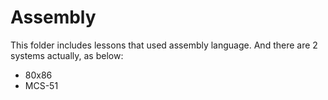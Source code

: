 # Assembly

This folder includes lessons that used assembly language.
And there are 2 systems actually, as below:

- 80x86
- MCS-51
